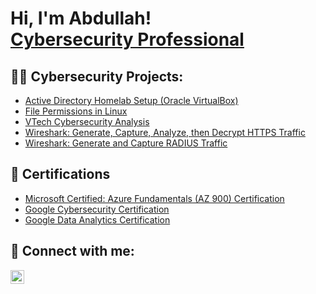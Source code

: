<h1>Hi, I'm Abdullah! <br/><a href="https://www.linkedin.com">Cybersecurity Professional</a>

<h2>👨‍💻 Cybersecurity Projects:</h2>

  - [Active Directory Homelab Setup (Oracle VirtualBox)](https://github.com/AbdullahHusseinA/ActiveDirectoryHomeLab/tree/main)
  - [File Permissions in Linux](https://github.com/AbdullahHusseinA/FilePermissionsInLinux/tree/main)
  - [VTech Cybersecurity Analysis](https://github.com/AbdullahHusseinA/VTechCybersecurityAnalysis/tree/main)
  - [Wireshark: Generate, Capture, Analyze, then Decrypt HTTPS Traffic](https://github.com/AbdullahHusseinA/WireSharkHTTPSTraffic/tree/main)
  - [Wireshark: Generate and Capture RADIUS Traffic](https://github.com/AbdullahHusseinA/WireSharkRADIUS/tree/main)
    


<h2>📄 Certifications </h2>

- [Microsoft Certified: Azure Fundamentals (AZ 900) Certification](https://github.com/AbdullahHusseinA/Microsoft-Certified-Azure-Fundamentals-AZ-900-Certification)
- [Google Cybersecurity Certification](https://github.com/AbdullahHusseinA/GoogleCybersecurityCertificate/tree/main)
- [Google Data Analytics Certification](https://github.com/AbdullahHusseinA/GoogleDataAnalyticsCertificate/tree/main)


<h2> 🤳 Connect with me:</h2>


[<img align="left" alt="AbdullahHussein | LinkedIn" width="22px" src="https://cdn.jsdelivr.net/npm/simple-icons@v3/icons/linkedin.svg" />][linkedin]

[linkedin]: https://linkedin.com/in/AbdullahHussein

<!--
**AbdullahHusseinA/AbdullahHusseinA** is a ✨ _special_ ✨ repository because its `README.md` (this file) appears on your GitHub profile.

Here are some ideas to get you started:

- 🔭 I’m currently working on ...
- 🌱 I’m currently learning ...
- 👯 I’m looking to collaborate on ...
- 🤔 I’m looking for help with ...
- 💬 Ask me about ...
- 📫 How to reach me: ...
- 😄 Pronouns: ...
- ⚡ Fun fact: ...
-->
